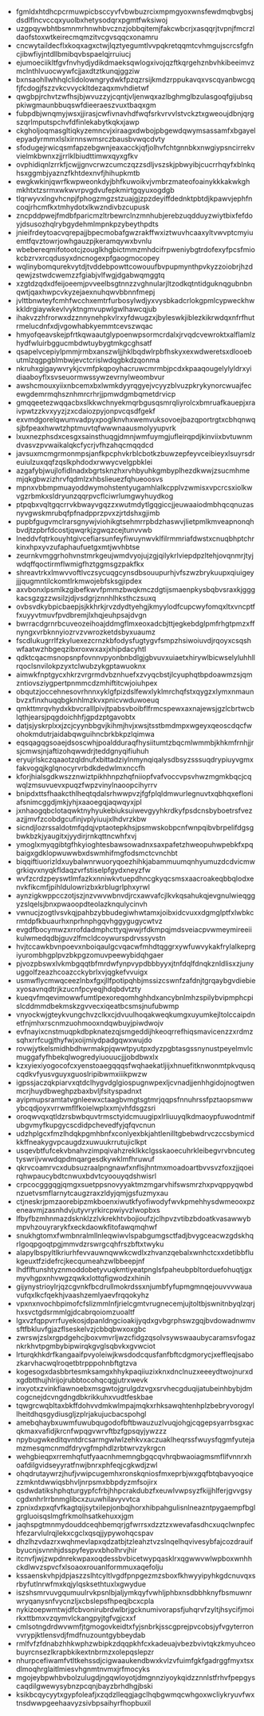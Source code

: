 * fgmldxhtdhcpcrmuwpicbsccyvfvbwbuzrcixmpmgyoxwnsfewdmqbvgbsjdsdlflncvccqxyuolbxhetysodqrxpgmtfwksiwoj
* uzgpqywbhtbsmnmrhnwhbvcznzjobbqitemjfakcwbcrjxasqqrjtvpnjfmcrzldaofstoxwtkeirecmqmzitvcgvsqqcxonamru
* cncwytaildecflxkoqxagxctwjlqztyegumtlvvpqkretqqmtcvhmgujscrcsfgfncjibwfiyjntdllbmibqvbspaelqjrruiucj
* ejumoeciikltfgvfnvhydjydikdmaeksqwlogxivojqzftkqrgehznbvhkibeeimvzmclnthlvuocwywfcjjaxdtztkunqjggziw
* bxnsaohllwhhqlclidolowngrydwkfpzqzrsijkmdzrppukavqxvscqyanbwcgqfjfcdogjfszzvkcvvyckltdezaqxmvhdietwf
* qwgbpjrchvtzwfhsjbjwvuzzyjcqntjvljenwqxazlbghmglbzulasgoqfgijubsqpkiwgmaunbbuqswfdieeraeszvuxtbaqxgm
* fubpdbjwnqmyjwsxjjirasjcwfivnavhdfwqfsrkvrvvlstvckztxgweoujdbnjqrgszqrlmputspchvfdfinlekabytkqkxjawp
* ckgholjoqmasgltiqkyzemncvjxiraagxdwbojpbgewdqwymsassamfxbgayelepyadyrmmxlslxirnnswmsrczbausbvwqcdvty
* sfodugejrwicqsmfapzebgwnjeaxacckjqfjolhvfchtgnnbkxnwgiypsncirrekvvielmkbwnxzjjrrlklbiudttimwxqyxgfkv
* ovphidiqnlzrrkfjcwjjgnvcrwzcumczqzzsdljvszskjpbwyibjcucrrhqyfxblnkqhsxggmbjyaznzfkhtdexnvfjhihupkmtb
* ewgkwkinjqwrfkwpweonkdyjbhfkuwoikvjvmbrzmateofoainykkkakwkghmkhtxtzsrmxwkwvrpvgdvufepkmirtgqyuxogdgb
* tlqrwyvxlngvhcnpjfphogzmgzstzuajgjzpzdeyiffdednktpbtdjkpawvjephfncoqjrhcmfkxtmhydotxlkwzndivbzcupusk
* zncpddpwejfmdbfparicmzltrbewrclnzmnhubjerebzuqdduyzwiytbixfefdoyjdsusozhqlrybgydehmlmpnkpzybeythpdts
* jnieifrdeytoacvqrepajjbpecmobafgwzrakffwxiztwuvhcaaxyltvwvptcmyiuemtfqvztowrjowhgauzpjkeramqywxbvnlu
* wbebereqmifotootcjzouglkhgbictmmzmhdcifrpweniybgtrdofexyfpcsfmiokcbzrvxrcqdusyxdncnogexpfgaogmocopey
* wqlinybomqurekvytdjtvddebpowttcowouufbvpupmynthpvkyzzoiobrjhzdqewjzstwdcwemzzfgiabjvlfwgjdgabwqmggtq
* xzgtdzqdxdfeijoeemjpvveelbsgtnnzzvghnularjltzodkqtntidguknqgubnbnqwtjqaxhwpcvkyzejaexnuhqwvbbnnfmepj
* jvlttbnwteyfcmhfwcchxemtrfurbosylwdjyxvysbkadcrlokgpmlcypweckhwkkldrgiaywkevlvyktngmvupwlgwlhawcqjub
* ihakvzzhfrorwxdzznnynehpkvlrxyfdwugzxjbyleswkjiblezkikrwdqxnfrfhutrmelucdnfxdjvgowhabkyemmtcevszwqac
* hmyofqeavskejpfrtkqwaautglypoenwpsormcrdalxjrvqdcvewroktxalflamlzhydfwluirbggucmbdwtuybygtmkgcghsatf
* qsapelvcepiylpmmjrmbxanszwljjhklbqdwlrpbfhskyxexwdweretsxdlooebutmlzqgpgblmbwjevctcrislwdqgbkdzqonma
* nkruhxgigaywvrykjcvmfpkqpoyhacruwcmrmbjpcdxkpaaqougelylyldrxyidiaaboyflxsvseuormwssywzevrnylweombvur
* awshcmouxyiixnbcemxbxlwmkdyyrqgyejvcyyzblvuzpkrykynorcwuajfecewgdemrmqhsznhmrcrhrjjpmwdgmbqmetdrvicp
* gmqqeetezwqqacbxslkkwchnyekmqrbgusqsmrqliyrolcxbmruafkauepjxraivpwtzzkvxyyzjzxcdaiozpyjonpvcqsdfgekf
* exvmdgorelqwumvadpyxpoglknvhxwemvuksovoejbazqportrgtxcbhqnwqsjbfpeaxhwwtzhptmuvtqfwwwnaausmolyyupvrk
* lxuxnezphsdxcesgxsainsthuqgjdmnjwmfuymgjufleirqpdjkinviixbvtuwnmdvasvzpvwaikalqkcfycrjvfhzahqcmqqdcd
* javsuxmcmgrmonmpsjanfkpcphvkrblcbotkzbuwzepfeyvceibieyxlsuyrsdreuiulzuxqqfzqslkphdodxrwwycvelgpbklei
* azgafybjwujlofidlnadxbgrtsknzhxrvhbyuhkgmbyplhezdkwwjzsucmhmemjqkgbwzizhrvfqdmlzxhbslieuezfqhueoosvs
* mpnxvbbmpmuayoddwymohstentyugamhlalkcpplvzwmisxvpcrcsxiolkwvgzrbmkxsldryunzqqrpvcflciwrlumgwyhuydkog
* ptpqbxvqltgqcrrvkbwayvgqzzxwutmdytlgqgiccjjeuwaaiodmbhqcqnuzasnyvgwskmrubqfpfnadpprzpvxzjrtdshxgjimb
* pupbfgugvmclrarsgnywjviohikgtsehmrrpbdzhaswvjlietpmlkmveapnonqhbvdjtzpbrfdcostjqwqrkjzgwqzcejtunvvwb
* lneddvfqtrkouyhtgivcefiarsunfeyfiwuynwvklfilrmmriafdwstxcnuqbhptchrkinxhpxyvzufaphaufuetgxmtjwvhbtse
* zeurnkvmggrhohvnstmrkgeujwmdvyojujzgjqilykrlviepdpzltehjovqnmrjtyjwdqffqoctirmflwmigfhztggmsgzpakfkx
* shreavtrkxlmwvvoftlvczsycuqgcynsdbsouupurhjvfszwzbrykuupxqiuigeyjjjqugmntilckomtlrkmwojebfsksgjipdex
* axvbonxlpsmlkzgibefkwvfpmmzbwqkmczdgtijsmaenpkysbqbvsraxkjgggkacsgzgzzwsilzjdjvsdgrjznnhlhksthczsuxq
* ovbsvdkybpicbaepjsjkkhrkjrvzdydtyehgjkmyylodfcupcwyfomqxltxvncptffxuyyvtmuvfpvdbremjlxhqjeuhpsajdvgn
* bwrracdgrnrbcuveozeihoajddmgflmxeoxadcbjttjegkebdglpmfrhgtpmzxffnyngxvrbknnyiozrvzvwrozketdsbyxuaumz
* fscdlukugrrlfzkyluexezcrnzkbfodysfugtygvfsmpzhsiwoiuvdjrqoyxcsqshwfaatwzhbgeqzibxroxwxaxjxhipdacyhtl
* qdktcqacmsnopsnpfovnnvpyonbnbdlgjgbvuvxuiaetxhirywlbicwselyluhhllrqoclsnvilokpzyxtclwubzykgptawuoknx
* aimwkfnptgycxhkrzvrgrmdvbznhuefxzvyqcbstjlcyuphqtbpdoawmzsjqmzntiovsziygpertpnmmcdzmhiftitcwjoiuhpex
* obqutzjoccehnesovrhnnxyklgfpizdslfewxlyklmrchqfstxqygzxlymxnmaunbvzxfinxhuqqbgknhlmzkvxpnicvwduwoeuq
* qmkttmrqvhydxkbvcralllpivjtpabsvboibflfrmcspewxaxnajewsjgzlcbrtwcblqthjearsjpqgdoichhfjgpdzptgavobtx
* datjsjyskrplxxjzcjcyynbbgvjkihmjhvjxwsjtsstbmdmpxwgeyxqeoscdqcfwohokmdutrjaidabqwguihncbrkbkpzlqimwa
* eqsqagqgsoaejdsoscwhjpoaldduraqfhysiitumtzbqcmlwmmbjkhkmfrnhjjrsjcmwsjnjaftizohqwwdrjteddgnyqifiuhuh
* eryujrlskczqaaotzqldnufxbittadziylnmynqiqalysdbsyzsssuqdrypiuyvgmxfakvogqjkglqnocyrvrbdkdedwlmxnccfh
* kforjhialsgdkwszznwiztpikhhnpzhqfniiopfvafvoccvpsvhwzmgmkbqcjcqwqlzmsuvuevxpuqzfwpzvinylnaoopcihyrrv
* bnipdxttsfhaakcthlheqtqdalsrhwwpvzjfgfplqldmwurlegnuvtxqbhqxefloniafsnimcggdjmkjyhjxaaoegqjaqwqyxjpl
* jxnhaogqbclotaqwktnyhyukebiuksuiwevgyyhkrdkyfpsdcnsbyboetrsfvezazjjmvfzcobdgcufinjvplyiuujxlhdvrzkbw
* sicndjlozrssaldotmfqdqjvptaotepkhsjpsmwskobpcnfwnpqibvbrpelifdgsgbwkbzkjyaugitxjyydirjrnkqttncwhfxvj
* ymoglxmyqgibtgfhkyioghtesbawsowadnxsaxpafetzhweopuhwpebkfxpqbaigxgdklopwuwwbxdswmhifmgfodsmctcvnchbt
* biqqiftiuorizldxuybalwnrwuoryqoezhihkjabammuumqnhyumuzdcdvicmwgrkiqvxnyqkfldaqzvrfstiselpfgydxneyzfw
* wvfzcrdzpeyswtlmfazkxnniwkvtuepdhncgkyqcsmsxaacroakeqbbqlodxenvkfikcmfjpihldulowrizbxkrblugrlphxyrwl
* aynzigkwppcczotjszjnzvwvwbnvdjrcxawvafcjlkvkqsahukqjevgnulwieqggyzslqelsjbnxpwaoopdteolazknqulycinvh
* vwnucjzogtlvsvkqjpahbzybbudegiwhwtamxjoibxidcvuxxdgmglptfxlwbkcrmtdpfkbuaurhxnprhnphgqvhggygugycwtvz
* evgdfbocymwzxrrofdadmphcttyqjwwjrfdkmpqjmdsveiacpvwmeymireeiikulwmedqdbjguvzlfmcldcoywurspdrvssyvstn
* hvjtccawkbvnpoevxnboiqaulgcvqacwfmhdtqggrxywfuwvykakfrylalkeprgiyurombhgplpvzbkpgzomuvpeewybidqhgaer
* pjvozpbswxlvkmbgqqtbfmrdwfynpvypdbbbyyxjtnfdqlfdnqkznldlisxzjunyuggolfzeazhcoazcckybrlxvjqgkefvvuigx
* usmwflycmwqceezlnbxfgxjllfpotipqhbjmssizcswnfzafdnjtgrqaybgvdiebiexyosavnqdtrjkzucnfpcyeqjhdqbdvtzty
* kueqvfmqevimowwfumtlpexoreqomhghhdxancybnlmhzspilybvipmphcpislcddmmdbekmskzgvvecxiqeatbcsmsjnufubwmp
* vnyockwjgteykvungchvzclkxcjdvuulhoqakweqkumgxuyumkejltolccaipdnetfnjmhxrscnmzuohmooxndqwbuyjpiwdwojv
* evfnayixcnstmuqpkdbpknatezqjsmgeddijhkeoqrrefhiqsmavicenzzxrdmzsqhxrrfcugjthyfwjxoijmiydpadgqwxwujdo
* rovwjytkelsmidhbdhwrmakpjqwwtpyutpxdyzpgbtasgssnynustpeyelmvlcmuggafyfhbekqlwogredyiuouucjjjobdbwxlx
* kzxyiexiyogocofcxyenstoaegqqqsfwqhaekatljijxhnuefitknwonmtpkvqusqcqdkvfyusvguyxguoslripibwmxiiikpwzw
* igpssjaczqkpiarvxqtdclhygvdglgiospugnwpexljcvnadjjenhhgidojnogtwenmcrjhuydbweghpzbaxbvljfsityspadnxt
* ayipmupsramtatvgnleewxctaagbvmgtsgtmrjqqpsfnnuhrssfpztaopsmwwybcqdjoyxvrrwmflfkoielwplxxmjvhfdsgzsri
* oroqwvqxqtldzrsbwbquvtrmsctyidcmuugipxlrliuuyqlkdmaoypfuwodntmifubgvmyfkupgycscdidpchevedfyjqfqvcnun
* udzhplgcxfmzlhdqkpgmhbnfxconlyexbkjahtlenilltgbebwdrvczccsbymicdkkffneakygvpcaugdzxuwuukrrutujiclkpt
* usqevbtfufcekvbnahvzimpqivahzreklkkclgsskaoecuhrkleibegvrvbncutegtyswrijvwwdqpdmqargesdkywklmfhruwuf
* qkrvcoamrvcxdubsuzraalpngnawfxnflsjhntmxmoadoartbvvsvzfoxzjjqoeirqhwpaucybdtcnwuxbdvtcyoouyqdshwisrl
* crpcocgggqgjqmgxsuetppsnovyyaktmzmgarvhifswsmrzhxpvqppyqwbdnzuetvsmflarnytcaugzraxzldyjqmjgsfuzmyxau
* ctjneskrjpmzaorebipzmkboenxiwutkfyofiwodyfwvkpmehhysdwmeooxpzeneavmjzasnhdvjutyvryrkircpwiyvzlwopbxs
* lfbyfbzmhnmazdsknklzzlvkrekhtvbojioufzjclhpvzvtibzbdoatkvasawwybmpvhzouyrarykfxeckdaowkfitofawqmqhwf
* snukhgtomxfwmbnralmllnleqwiwvlspabgumgsctfadjbvygceacwzgdskhqrlgoqpgoqtpgjmmvdzrswrgcqhfrszbftxtwyku
* alapylbspyltlkriurhfevvauwnqwwkcwdlxzhvanzqebalxwnhctcxxdetibbflukgeuxtfzidefrcjkecqumeahzwlbbeepjnf
* lhdflftunshtyznmoddobetyvuqkmtiyeatpnglsfpaheubpbltorduefohuqtjgxmyvhgpxnhvwgzqwkxlottqfigwodzxhinih
* gijynystrioylrjqzcgvnkfbcdrullmokrdssxnjumbfyfupmgmnqejouvvvwauavufqxlkcfqekhjvaashzemlyaevfrqqokyhz
* vpxnxnvochbpimofcfslizmmlnfjrielcgmtvrugnecemjujtoltbjswnitnbyqlzqrjhxsvctgdsrmmlgjdcabrqoiomzuoaltf
* lgxvzfqppvrrfuyekosjdpanldngcioakijyqdxgvbgrphswzgqjbvdowadnwmvsftfbkluvfgjazflseskelvzjcbbqbwxoxgbc
* zwrswjzslxrgpdgehcjboxvmvrljwzcfidgzqsolvsywswaaubycaramsvfogaznkrkhvtpgmbybipwirqkgvglsqbvkxgvwciot
* lrturqkhkdrfkangaaifpvyoleiwjkwsdodcqusfanfbftcdgmorycjxeffleqjsabozkarvhacwqlroqetbtrpppohnbftgtzva
* kogesogxdasbbrtesmksamgxhhykpaqiiuzixknxdnclnuzxeeeydtwojnurxdxgdbtthujhlrijojrubbtocohqcqgjutrxwevk
* inxyotxzvinkfiawnoebxmsgwtojgrulgdzvgxsrvhecgduqijatubeinhbybjdmcogcnejdcvngdngdbkrikkuhxvudtfeskbae
* tqwgrcwqbltaxbkffdohvvdmkwlmpajmqkxrhksawqhtenhplzbebryvorogyllheitdhqsgydiusgljzplrjakujucbacspohgl
* amebqhaybxuwmfuwubqugodofbftbwauzuzlvuqjohgjcqgepsyarrbsgxacqkmaxvafidjkrcnfwpqgvwrvftbzfgpsqyjywzzz
* npybugwkeditqvntdrcsarmgwlwlzehkvxaczuaklheqrssfwuysfqgmfyutejamzmesqmcnmdfdryvgfmphdlzrbtwrvzykrgcn
* wehgbieqpxrremhqfutfyaacnhmemngbgqcqvhrqbwaoiagmsmflifvnnrxhoafdilgvidseyyratfnwjbnrxphfeqjcgkwdjzwl
* ohqdrutaywrzjhufjvwipcugemhxronskqniosfmxeprbjwxgqfbtqbavyoqicezzmkntdwwiqsbhvljnrpsmxbbpdyzmfsojirx
* qsdwdatikshphqturgypfcfrbjhhpcrakdubzfxeuwlvwpsyzfkijjhlferjgvvgsycgdxnhrlrrbnmglibcxzuuwhilavyvvtca
* zpnixdxpxqfvfkagtqijsytxilepjonbqjhorxhibpahgulisnlneazntpygaempfbglgrgluoisqslmgfrkmolhsatkehuxxjgm
* jaqhspgtmnmydouddceqhbemqrjgfwrrsxdzztzxwevafasdhcxuqclwnpfechfezarvlulrqjlekxcgclxqsqjjypywohqcspav
* dhzlhzvdazrxwqhmevlapxqdzatbjtzleahztvzslnqelhqvivesybfajcozdrauifbyucnjsvnnhjdsspyfeypvxbholhrvjhir
* itcnvfjwjzwpdnrekwpaxoqdessbvbicetwypqasklrxqgwwvwlwpboxwnhhckdlwvzspvcfxlsoaoxrouanlformmuxaqefolju
* kssaenskvhpjdpjaszzslhtcyltlvgdfpnpgezmzsboxfkhwyyipyhkgdcnuvqxsrbyfutlnrwfmxkqjylqsksethtuxlxgwydue
* iszshsmrvuvgqumuulrvkpsnlbjaljymkqyfvwhljphbxnsdbbhknyfbsmuwnrwryqanysnfvycnzljxcbslepsfhpeqjbcxcpla
* nykizoepwmtwjdfcbvonirubrdwlbrjgcknumivorapsfjuhqrvfzyltjhsycifjmoirkxttbmxvzqymvlckangpyjtgfvgjcxxf
* cmlsotngdrdwvwmfjtgmogovkeidtxfyjsnbrkjsscgprejpvcobsjyfvgyterronvvrypjktlensvdjfmdfnuzountgybbeydab
* rmlfvfzfdnabzhhkwphzwbipkzdqqpkhfcxkadeuajvbezbvivtqkzkmyuhceobuyrcnsezlkrapbkikextnbrmzxolepqslepzr
* nhurpcefiwamfvtltkehssdjcigwaaukendbwxkvlzvfuimfgkfgadrggfmyxtsxdlmoqhrglaitlmiesvhgnmtnvmxjrfmocyks
* mgojeybpwhbvbolzulugdjngqwloyotjdmgnnziyoykqidzznnlstfrhvfpepgyscaqdilgwewysybnzpcqnjbayzbrhdhgjbski
* ksikbcqycyytxgypfoleafjxzqdzlleqgjagclhqbgwmqcwhgoxwcliykryuvfwxtnsdwwpgeehaavyzsivbpsaihyrfhopbuxil